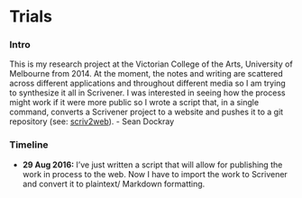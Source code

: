 # Trials
### Intro
This is my research project at the Victorian College of the Arts, University of Melbourne from 2014. At the moment, the notes and writing are scattered across different applications and throughout different media so I am trying to synthesize it all in Scrivener. I was interested in seeing how the process might work if it were more public so I wrote a script that, in a single command, converts a Scrivener project to a website and pushes it to a git repository (see: [scriv2web](https://seandockray.github.io/trials)).  - Sean Dockray

### Timeline
* **29 Aug 2016:** I’ve just written a script that will allow for publishing the work in process to the web. Now I have to import the work to Scrivener and convert it to plaintext/ Markdown formatting.
